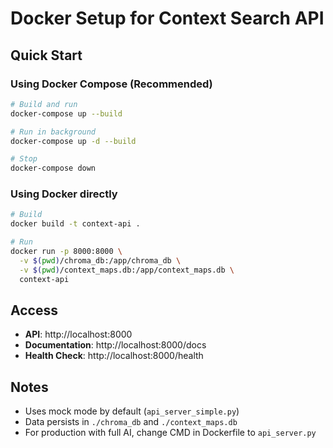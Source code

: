# Docker Setup for Context Search API

## Quick Start

### Using Docker Compose (Recommended)

```bash
# Build and run
docker-compose up --build

# Run in background
docker-compose up -d --build

# Stop
docker-compose down
```

### Using Docker directly

```bash
# Build
docker build -t context-api .

# Run
docker run -p 8000:8000 \
  -v $(pwd)/chroma_db:/app/chroma_db \
  -v $(pwd)/context_maps.db:/app/context_maps.db \
  context-api
```

## Access

- **API**: http://localhost:8000
- **Documentation**: http://localhost:8000/docs
- **Health Check**: http://localhost:8000/health

## Notes

- Uses mock mode by default (`api_server_simple.py`)
- Data persists in `./chroma_db` and `./context_maps.db`
- For production with full AI, change CMD in Dockerfile to `api_server.py`
